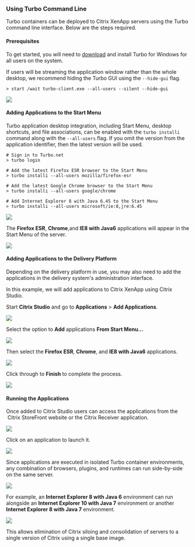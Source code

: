 ### Using Turbo Command Line

Turbo containers can be deployed to Citrix XenApp servers using the Turbo command line interface. Below are the steps required.

#### Prerequisites

To get started, you will need to [download](https://turbo.net/download) and install Turbo for Windows for all users on the system.

If users will be streaming the application window rather than the whole desktop, we recommend hiding the Turbo GUI using the `--hide-gui` flag.
```
> start /wait turbo-client.exe --all-users --silent --hide-gui
```

![](/docs/deploying/to_citrix/citrix2.png)

#### Adding Applications to the Start Menu

Turbo application desktop integration, including Start Menu, desktop shortcuts, and file associations, can be enabled with the `turbo installi` command along with the `--all-users` flag. If you omit the version from the application identifier, then the latest version will be used.

```
# Sign in to Turbo.net
> turbo login 

# Add the latest Firefox ESR browser to the Start Menu
> turbo installi --all-users mozilla/firefox-esr

# Add the latest Google Chrome browser to the Start Menu
> turbo installi --all-users google/chrome

# Add Internet Explorer 8 with Java 6.45 to the Start Menu
> turbo installi --all-users microsoft/ie:8,jre:6.45
```

![](/docs/deploying/to_citrix/citrix3.png)

The **Firefox ESR**, **Chrome**,and **IE8 with Java6** applications will appear in the Start Menu of the server.

![](/docs/deploying/to_citrix/citrix4.png)

#### Adding Applications to the Delivery Platform

Depending on the delivery platform in use, you may also need to add the applications in the delivery system's administration interface.

In this example, we will add applications to Citrix XenApp using Citrix Studio.

Start **Citrix Studio** and go to **Applications** &gt; **Add Applications**.

![](/docs/deploying/to_citrix/citrix5.png)

Select the option to **Add** applications **From Start Menu...**

![](/docs/deploying/to_citrix/citrix6.png)

Then select the **Firefox ESR**, **Chrome**, and **IE8 with Java6** applications.

![](/docs/deploying/to_citrix/citrix7.png)

Click through to **Finish** to complete the process.

![](/docs/deploying/to_citrix/citrix8.png)

#### Running the Applications

Once added to Citrix Studio users can access the applications from the  Citrix StoreFront website or the Citrix Receiver application.

![](/docs/deploying/to_citrix/citrix9.png)

Click on an application to launch it.

![](/docs/deploying/to_citrix/citrix10.png)

Since applications are executed in isolated Turbo container environments, any combination of browsers, plugins, and runtimes can run side-by-side on the same server.

![](/docs/deploying/to_citrix/citrix11.png)

For example, an **Internet Explorer 8 with Java 6** environment can run alongside an **Internet Explorer 10 with Java 7** environment or another **Internet Explorer 8 with Java 7** environment.

![](/docs/deploying/to_citrix/citrix12.png)

This allows elimination of Citrix siloing and consolidation of servers to a single version of Citrix using a single base image.
